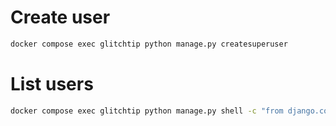 # Create user

```bash
docker compose exec glitchtip python manage.py createsuperuser
```

# List users

```bash
docker compose exec glitchtip python manage.py shell -c "from django.contrib.auth import get_user_model; User = get_user_model(); print(User.objects.all())"
```